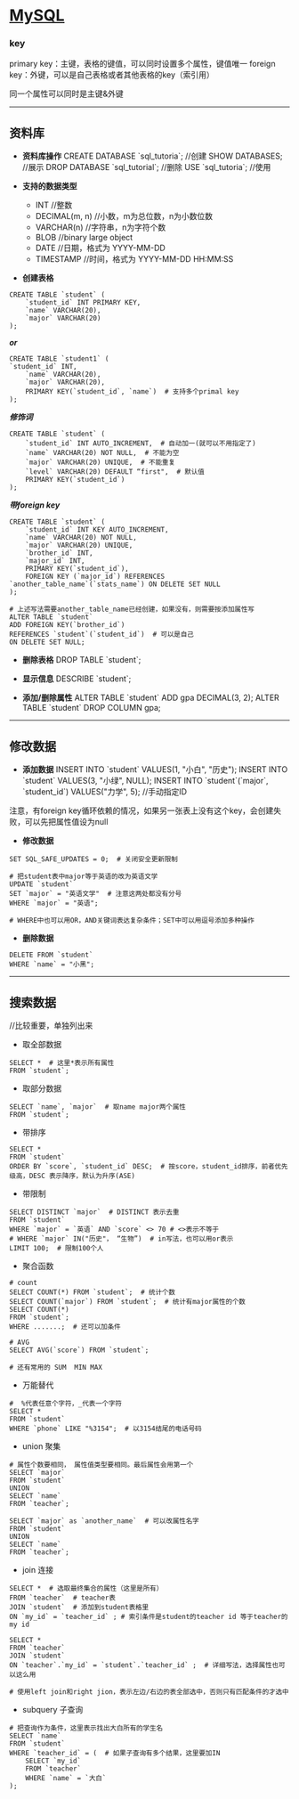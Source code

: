 # [MySQL](https://github.com/iLovEing/notebook/issues/22)

### key
primary key：主键，表格的键值，可以同时设置多个属性，键值唯一
foreign key：外键，可以是自己表格或者其他表格的key（索引用）

同一个属性可以同时是主键&外键

---

## 资料库

- **资料库操作**
CREATE DATABASE \`sql_tutoria\`;  //创建
SHOW DATABASES;  //展示
DROP DATABASE \`sql_tutorial\`;  //删除
USE \`sql_tutoria\`; //使用

- **支持的数据类型**
  - INT                        //整数
  - DECIMAL(m, n)     //小数，m为总位数，n为小数位数
  - VARCHAR(n)         //字符串，n为字符个数
  - BLOB                     //binary large object
  - DATE                     //日期，格式为 YYYY-MM-DD
  - TIMESTAMP          //时间，格式为 YYYY-MM-DD HH:MM:SS

- **创建表格**
```
CREATE TABLE `student` (
    `student_id` INT PRIMARY KEY,
    `name` VARCHAR(20),
    `major` VARCHAR(20)
);
```
***or***
```
CREATE TABLE `student1` (
`student_id` INT,
    `name` VARCHAR(20),
    `major` VARCHAR(20),
    PRIMARY KEY(`student_id`, `name`)  # 支持多个primal key
);
```
***修饰词***
```
CREATE TABLE `student` (
    `student_id` INT AUTO_INCREMENT,  # 自动加一(就可以不用指定了)
    `name` VARCHAR(20) NOT NULL,  # 不能为空
    `major` VARCHAR(20) UNIQUE,  # 不能重复
    `level` VARCHAR(20) DEFAULT “first",  # 默认值
    PRIMARY KEY(`student_id`)
);
```
***带foreign key***
```
CREATE TABLE `student` (
    `student_id` INT KEY AUTO_INCREMENT,
    `name` VARCHAR(20) NOT NULL,
    `major` VARCHAR(20) UNIQUE,
    `brother_id` INT,
    `major_id` INT,
    PRIMARY KEY(`student_id`),
    FOREIGN KEY (`major_id`) REFERENCES `another_table_name`(`stats_name`) ON DELETE SET NULL
);

# 上述写法需要another_table_name已经创建，如果没有，则需要按添加属性写
ALTER TABLE `student`
ADD FOREIGN KEY(`brother_id`)
REFERENCES `student`(`student_id`)  # 可以是自己
ON DELETE SET NULL;
```

- **删除表格**
DROP TABLE \`student\`;

- **显示信息**
DESCRIBE \`student\`;

- **添加/删除属性**
ALTER TABLE \`student\` ADD gpa DECIMAL(3, 2);
ALTER TABLE \`student\` DROP COLUMN gpa;


---

## 修改数据

- **添加数据**
INSERT INTO \`student\` VALUES(1, "小白", "历史");
INSERT INTO \`student\` VALUES(3, "小绿", NULL);
INSERT INTO \`student\`(\`major\`, \`student_id\`) VALUES("力学", 5); //手动指定ID

注意，有foreign key循环依赖的情况，如果另一张表上没有这个key，会创建失败，可以先把属性值设为null

- **修改数据**
```
SET SQL_SAFE_UPDATES = 0;  # 关闭安全更新限制

# 把student表中major等于英语的改为英语文学
UPDATE `student`
SET `major` = "英语文学"  # 注意这两处都没有分号
WHERE `major` = "英语";

# WHERE中也可以用OR，AND关键词表达复杂条件；SET中可以用逗号添加多种操作
```

- **删除数据**
```
DELETE FROM `student`
WHERE `name` = "小黑";
```


---

## 搜索数据
//比较重要，单独列出来

- 取全部数据
```
SELECT *  # 这里*表示所有属性
FROM `student`;
```

- 取部分数据
```
SELECT `name`, `major`  # 取name major两个属性
FROM `student`;
```

- 带排序
```
SELECT *
FROM `student`
ORDER BY `score`, `student_id` DESC;  # 按score，student_id排序，前者优先级高，DESC 表示降序，默认为升序(ASE)
```

- 带限制 
```
SELECT DISTINCT `major`  # DISTINCT 表示去重
FROM `student`
WHERE `major` = `英语` AND `score` <> 70 # <>表示不等于
# WHERE `major` IN("历史"， “生物”)  # in写法，也可以用or表示
LIMIT 100;  # 限制100个人
```

- 聚合函数
```
# count
SELECT COUNT(*) FROM `student`;  # 统计个数
SELECT COUNT(`major`) FROM `student`;  # 统计有major属性的个数
SELECT COUNT(*)
FROM `student`;
WHERE .......;  # 还可以加条件

# AVG
SELECT AVG(`score`) FROM `student`;

# 还有常用的 SUM  MIN MAX
```

- 万能替代
```
#  %代表任意个字符，_代表一个字符
SELECT *
FROM `student`
WHERE `phone` LIKE "%3154";  # 以3154结尾的电话号码
```

- union 聚集
```
# 属性个数要相同， 属性值类型要相同。最后属性会用第一个
SELECT `major`
FROM `student`
UNION
SELECT `name`
FROM `teacher`;

SELECT `major` as `another_name`  # 可以改属性名字
FROM `student`
UNION
SELECT `name`
FROM `teacher`;
```

- join 连接
```
SELECT *  # 选取最终集合的属性（这里是所有）
FROM `teacher`  # teacher表
JOIN `student`  # 添加到student表格里
ON `my_id` = `teacher_id` ; # 索引条件是student的teacher id 等于teacher的my id

SELECT * 
FROM `teacher`
JOIN `student`
ON `teacher`.`my_id` = `student`.`teacher_id` ;  # 详细写法，选择属性也可以这么用

# 使用left join和right jion，表示左边/右边的表全部选中，否则只有匹配条件的才选中
```


- subquery 子查询
```
# 把查询作为条件，这里表示找出大白所有的学生名
SELECT `name`
FROM `student`
WHERE `teacher_id` = (  # 如果子查询有多个结果，这里要加IN
    SELECT `my_id`
    FROM `teacher`
    WHERE `name` = `大白`
);
```
